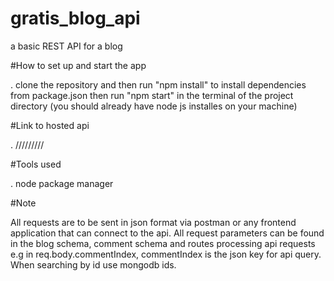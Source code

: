 # gratis_blog_api
a basic REST API for a blog

#How to set up and start the app

. clone the repository and then run "npm install" to install dependencies from package.json then run "npm start" in the terminal of the project directory (you should already have node js installes on your machine)

#Link to hosted api

. /////////

#Tools used

. node package manager


#Note

All requests are to be sent in json format via postman or any frontend application that can connect to the api. All request parameters can be found in the blog schema, comment schema and routes processing api requests e.g in req.body.commentIndex, commentIndex is the json key for api query. When searching by id use mongodb ids.